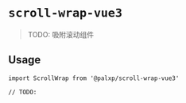 # `scroll-wrap-vue3`

> TODO: 吸附滚动组件

## Usage

```
import ScrollWrap from '@palxp/scroll-wrap-vue3'

// TODO:
```

